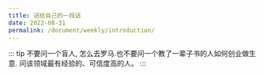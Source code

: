 ```yaml
---
title: 送给自己的一段话
date: 2022-08-31
permalink: /document/weekly/introduction/
---
```


::: tip
不要问一个盲人, 怎么去罗马.也不要问一个教了一辈子书的人如何创业做生意. 问该领域最有经验的、可信度高的人。
:::
